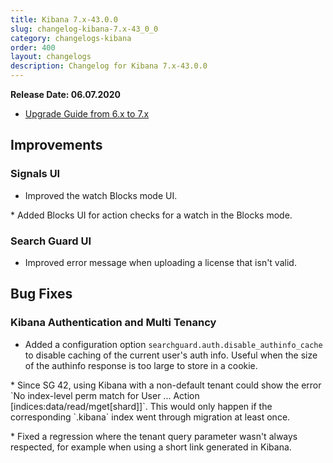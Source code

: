 ```yaml
---
title: Kibana 7.x-43.0.0
slug: changelog-kibana-7.x-43_0_0
category: changelogs-kibana
order: 400
layout: changelogs
description: Changelog for Kibana 7.x-43.0.0	
---
```


<!--- Copyright 2020 floragunn GmbH -->

**Release Date: 06.07.2020**

* [Upgrade Guide from 6.x to 7.x](../_docs_installation/installation_upgrading_6_7.md)

## Improvements



### Signals UI

* Improved the watch Blocks mode UI.
<p />
* Added Blocks UI for action checks for a watch in the Blocks mode.
<p />


### Search Guard UI

* Improved error message when uploading a license that isn't valid.
<p />


## Bug Fixes



### Kibana Authentication and Multi Tenancy

* Added a configuration option `searchguard.auth.disable_authinfo_cache` to disable caching of the current user's auth info. Useful when the size of the authinfo response is too large to store in a cookie.
<p />
* Since SG 42, using Kibana with a non-default tenant could show the error `No index-level perm match for User ... Action [indices:data/read/mget[shard]]`. This would only happen if the corresponding `.kibana` index went through migration at least once.
<p />
* Fixed a regression where the tenant query parameter wasn't always respected, for example when using a short link generated in Kibana.
<p />


